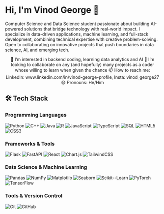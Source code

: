 # Hi, I'm Vinod George 👋

Computer Science and Data Science student passionate about building AI-powered solutions that bridge technology with real-world impact. I specialize in data-driven applications, machine learning, and full-stack development, combining technical expertise with creative problem-solving. Open to collaborating on innovative projects that push boundaries in data science, AI, and emerging tech.

<div align="center">
👀 I’m interested in backend coding, learning data analytics and AI
💞️ I’m looking to collaborate on any (and hopefully) many projects as a coder whose willing to learn when given the chance
📫 How to reach me: LinkedIn: www.linkedin.com/in/vinod-george-profile, Insta: vinod_george27
😄 Pronouns: He/Him  
</div>

## 🛠️ Tech Stack

### Programming Languages
![Python](https://img.shields.io/badge/Python-Programming-3776AB?style=flat)
![C++](https://img.shields.io/badge/C++-Programming-00599C?style=flat)
![Java](https://img.shields.io/badge/Java-Programming-ED8B00?style=flat)
![R](https://img.shields.io/badge/R-Programming-276DC3?style=flat)
![JavaScript](https://img.shields.io/badge/JavaScript-Programming-F7DF1E?style=flat)
![TypeScript](https://img.shields.io/badge/TypeScript-Programming-007ACC?style=flat)
![SQL](https://img.shields.io/badge/SQL-Database-4479A1?style=flat)
![HTML5](https://img.shields.io/badge/HTML5-Web-E34F26?style=flat)
![CSS3](https://img.shields.io/badge/CSS3-Web-1572B6?style=flat)

### Frameworks & Tools
![Flask](https://img.shields.io/badge/Flask-Backend-000000?style=flat)
![FastAPI](https://img.shields.io/badge/FastAPI-Backend-009688?style=flat)
![React](https://img.shields.io/badge/React-Frontend-61DAFB?style=flat)
![Chart.js](https://img.shields.io/badge/Chart.js-DataViz-FF6384?style=flat)
![TailwindCSS](https://img.shields.io/badge/TailwindCSS-Frontend-38B2AC?style=flat)

### Data Science & Machine Learning
![Pandas](https://img.shields.io/badge/Pandas-Data-150458?style=flat)
![NumPy](https://img.shields.io/badge/NumPy-Data-013243?style=flat)
![Matplotlib](https://img.shields.io/badge/Matplotlib-DataViz-11557C?style=flat)
![Seaborn](https://img.shields.io/badge/Seaborn-DataViz-76B900?style=flat)
![Scikit--Learn](https://img.shields.io/badge/Scikit--Learn-ML-F7931E?style=flat)
![PyTorch](https://img.shields.io/badge/PyTorch-ML-EE4C2C?style=flat)
![TensorFlow](https://img.shields.io/badge/TensorFlow-ML-FF6F00?style=flat)

### Tools & Version Control
![Git](https://img.shields.io/badge/Git-VersionControl-F05032?style=flat)
![GitHub](https://img.shields.io/badge/GitHub-Hosting-181717?style=flat)



